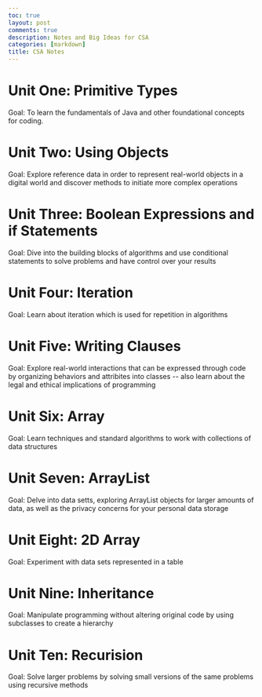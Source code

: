 ```yaml
---
toc: true
layout: post
comments: true
description: Notes and Big Ideas for CSA
categories: [markdown]
title: CSA Notes 
---
```


# Unit One: Primitive Types
Goal: To learn the fundamentals of Java and other foundational concepts for coding.



# Unit Two: Using Objects
Goal: Explore reference data in order to represent real-world objects in a digital world and discover methods to initiate more complex operations

# Unit Three: Boolean Expressions and if Statements
Goal: Dive into the building blocks of algorithms and use conditional statements to solve problems and have control over your results

# Unit Four: Iteration
Goal: Learn about iteration which is used for repetition in algorithms

# Unit Five: Writing Clauses
Goal: Explore real-world interactions that can be expressed through code by organizing behaviors and attribites into classes -- also learn about the legal and ethical implications of programming

# Unit Six: Array
Goal: Learn techniques and standard algorithms to work with collections of data structures

# Unit Seven: ArrayList
Goal: Delve into data setts, exploring ArrayList objects for larger amounts of data, as well as the privacy concerns for your personal data storage

# Unit Eight: 2D Array
Goal: Experiment with data sets represented in a table

# Unit Nine: Inheritance
Goal: Manipulate programming without altering original code by using subclasses to create a hierarchy

# Unit Ten: Recurision
Goal: Solve larger problems by solving small versions of the same problems using recursive methods
